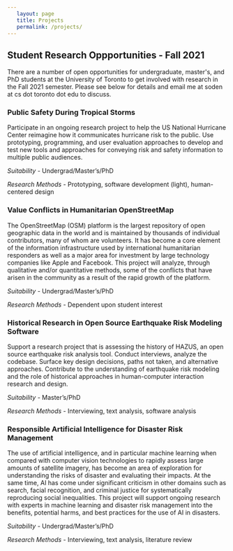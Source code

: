 ```yaml
---
   layout: page
   title: Projects
   permalink: /projects/
---
```


## Student Research Oppportunities - Fall 2021
There are a number of open opportunities for undergraduate, master's, and PhD students at the University of Toronto to get involved with research in the Fall 2021 semester. Please see below for details and email me at soden at cs dot toronto dot edu to discuss.


### Public Safety During Tropical Storms ###
Participate in an ongoing research project to help the US National Hurricane Center reimagine how it communicates hurricane risk to the public. Use prototyping, programming, and user evaluation approaches to develop and test new tools and approaches for conveying risk and safety information to multiple public audiences.

*Suitability -*  Undergrad/Master’s/PhD

*Research Methods -* Prototyping, software development (light), human-centered design

### Value Conflicts in Humanitarian OpenStreetMap ###
The OpenStreetMap (OSM) platform is the largest repository of open geographic data in the world and is maintained by thousands of individual contributors, many of whom are volunteers. It has become a core element of the information infrastructure used by international humanitarian responders as well as a major area for investment by large technology companies like Apple and Facebook. This project will analyze, through qualitative and/or quantitative methods, some of the conflicts that have arisen in the community as a result of the rapid growth of the platform.

*Suitability -*  Undergrad/Master’s/PhD

*Research Methods -*  Dependent upon student interest

### Historical Research in Open Source Earthquake Risk Modeling Software ### 
Support a research project that is assessing the history of HAZUS, an open source earthquake risk analysis tool. Conduct interviews, analyze the codebase. Surface key design decisions, paths not taken, and alternative approaches. Contribute to the understanding of earthquake risk modeling and the role of historical approaches in human-computer interaction research and design.

*Suitability -*   Master’s/PhD

*Research Methods -*  Interviewing, text analysis, software analysis

### Responsible Artificial Intelligence for Disaster Risk Management ### 
The use of artificial intelligence, and in particular machine learning when compared with computer vision technologies to rapidly assess large amounts of satellite imagery, has become an area of exploration for understanding the risks of disaster and evaluating their impacts. At the same time, AI has come under significant criticism in other domains such as search, facial recognition, and criminal justice for systematically reproducing social inequalities. This project will support ongoing research with experts in machine learning and disaster risk management into the benefits, potential harms, and best practices for the use of AI in disasters.

*Suitability -*  Undergrad/Master’s/PhD

*Research Methods -* Interviewing, text analysis, literature review




